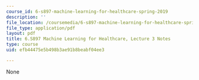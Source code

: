 ```yaml
---
course_id: 6-s897-machine-learning-for-healthcare-spring-2019
description: ''
file_location: /coursemedia/6-s897-machine-learning-for-healthcare-spring-2019/efb44475e5b498b3ae91b8beabf04ee3_MIT6_S897S19_lec3note.pdf
file_type: application/pdf
layout: pdf
title: 6.S897 Machine Learning for Healthcare, Lecture 3 Notes
type: course
uid: efb44475e5b498b3ae91b8beabf04ee3

---
```

None